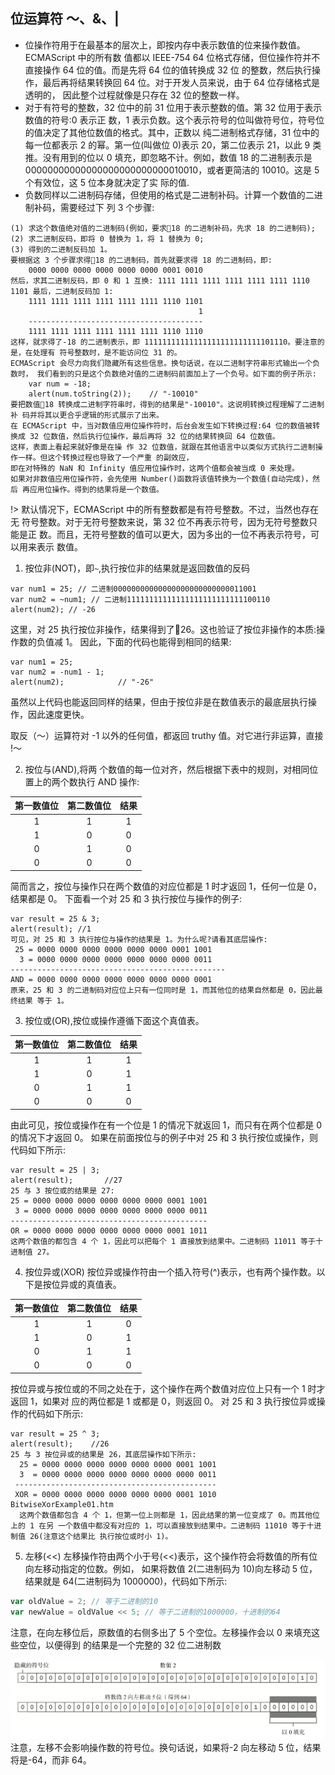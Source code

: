## 位运算符 ～、&、|
* 位操作符用于在最基本的层次上，即按内存中表示数值的位来操作数值。ECMAScript 中的所有数 值都以 IEEE-754 64 位格式存储，但位操作符并不直接操作 64 位的值。而是先将 64 位的值转换成 32 位 的整数，然后执行操作，最后再将结果转换回 64 位。对于开发人员来说，由于 64 位存储格式是透明的， 因此整个过程就像是只存在 32 位的整数一样。<br/>
* 对于有符号的整数，32 位中的前 31 位用于表示整数的值。第 32 位用于表示数值的符号:0 表示正 数，1 表示负数。这个表示符号的位叫做符号位，符号位的值决定了其他位数值的格式。其中，正数以 纯二进制格式存储，31 位中的每一位都表示 2 的幂。第一位(叫做位 0)表示 20，第二位表示 21，以此 9 类推。没有用到的位以 0 填充，即忽略不计。例如，数值 18 的二进制表示是 00000000000000000000000000010010，或者更简洁的 10010。这是 5 个有效位，这 5 位本身就决定了实 际的值.<br/>
* 负数同样以二进制码存储，但使用的格式是二进制补码。计算一个数值的二进制补码，需要经过下 列 3 个步骤:

```
(1) 求这个数值绝对值的二进制码(例如，要求18 的二进制补码，先求 18 的二进制码); 
(2) 求二进制反码，即将 0 替换为 1，将 1 替换为 0;
(3) 得到的二进制反码加 1。
要根据这 3 个步骤求得18 的二进制码，首先就要求得 18 的二进制码，即:
    0000 0000 0000 0000 0000 0000 0001 0010
然后，求其二进制反码，即 0 和 1 互换: 1111 1111 1111 1111 1111 1111 1110 1101 最后，二进制反码加 1:
    1111 1111 1111 1111 1111 1111 1110 1101
                                          1
    ---------------------------------------
    1111 1111 1111 1111 1111 1111 1110 1110
这样，就求得了-18 的二进制表示，即 11111111111111111111111111101110。要注意的是，在处理有 符号整数时，是不能访问位 31 的。
ECMAScript 会尽力向我们隐藏所有这些信息。换句话说，在以二进制字符串形式输出一个负数时， 我们看到的只是这个负数绝对值的二进制码前面加上了一个负号。如下面的例子所示:
    var num = -18;
    alert(num.toString(2));    // "-10010"
要把数值18 转换成二进制字符串时，得到的结果是"-10010"。这说明转换过程理解了二进制补 码并将其以更合乎逻辑的形式展示了出来。
在 ECMAScript 中，当对数值应用位操作符时，后台会发生如下转换过程:64 位的数值被转换成 32 位数值，然后执行位操作，最后再将 32 位的结果转换回 64 位数值。
这样，表面上看起来就好像是在操 作 32 位数值，就跟在其他语言中以类似方式执行二进制操作一样。但这个转换过程也导致了一个严重 的副效应，
即在对特殊的 NaN 和 Infinity 值应用位操作时，这两个值都会被当成 0 来处理。
如果对非数值应用位操作符，会先使用 Number()函数将该值转换为一个数值(自动完成)，然后 再应用位操作。得到的结果将是一个数值。
```

!> 默认情况下，ECMAScript 中的所有整数都是有符号整数。不过，当然也存在无 符号整数。对于无符号整数来说，第 32 位不再表示符号，因为无符号整数只能是正 数。而且，无符号整数的值可以更大，因为多出的一位不再表示符号，可以用来表示 数值。

1. 按位非(NOT)，即`~`,执行按位非的结果就是返回数值的反码
```
var num1 = 25; // 二进制00000000000000000000000000011001
var num2 = ~num1; // 二进制11111111111111111111111111100110
alert(num2); // -26
```
这里，对 25 执行按位非操作，结果得到了26。这也验证了按位非操作的本质:操作数的负值减 1。 因此，下面的代码也能得到相同的结果:
```
var num1 = 25;
var num2 = -num1 - 1;
alert(num2);            // "-26"
```
虽然以上代码也能返回同样的结果，但由于按位非是在数值表示的最底层执行操作，因此速度更快。   
 
取反（〜）运算符对 -1 以外的任何值，都返回 truthy 值。对它进行非运算，直接 !〜

2.  按位与(AND),将两 个数值的每一位对齐，然后根据下表中的规则，对相同位置上的两个数执行 AND 操作:

|第一数值位|第二数值位|结果|
|:-:|:-:|:-:|
|1|1|1|
|1|0|0|
|0|1|0|
|0|0|0|

简而言之，按位与操作只在两个数值的对应位都是 1 时才返回 1，任何一位是 0，结果都是 0。 下面看一个对 25 和 3 执行按位与操作的例子:
```
var result = 25 & 3; 
alert(result); //1
可见，对 25 和 3 执行按位与操作的结果是 1。为什么呢?请看其底层操作: 
 25 = 0000 0000 0000 0000 0000 0000 0001 1001
  3 = 0000 0000 0000 0000 0000 0000 0000 0011 
------------------------------------------------
AND = 0000 0000 0000 0000 0000 0000 0000 0001
原来，25 和 3 的二进制码对应位上只有一位同时是 1，而其他位的结果自然都是 0，因此最终结果 等于 1。
```

3.  按位或(OR),按位或操作遵循下面这个真值表。

|第一数值位|第二数值位|结果|
|:-:|:-:|:-:|
|1|1|1|
|1|0|1|
|0|1|1|
|0|0|0|

由此可见，按位或操作在有一个位是 1 的情况下就返回 1，而只有在两个位都是 0 的情况下才返回 0。 
如果在前面按位与的例子中对 25 和 3 执行按位或操作，则代码如下所示:

```
var result = 25 | 3;
alert(result);       //27
25 与 3 按位或的结果是 27:
25 = 0000 0000 0000 0000 0000 0000 0001 1001 
 3 = 0000 0000 0000 0000 0000 0000 0000 0011 
-------------------------------------------- 
OR = 0000 0000 0000 0000 0000 0000 0001 1011
这两个数值的都包含 4 个 1，因此可以把每个 1 直接放到结果中。二进制码 11011 等于十进制值 27。
```

4. 按位异或(XOR) 按位异或操作符由一个插入符号(^)表示，也有两个操作数。以下是按位异或的真值表。

|第一数值位|第二数值位|结果|
|:-:|:-:|:-:|
|1|1|0|
|1|0|1|
|0|1|1|
|0|0|0|

按位异或与按位或的不同之处在于，这个操作在两个数值对应位上只有一个 1 时才返回 1，如果对 应的两位都是 1 或都是 0，则返回 0。
对 25 和 3 执行按位异或操作的代码如下所示:

```
var result = 25 ^ 3;
alert(result);    //26
25 与 3 按位异或的结果是 26，其底层操作如下所示:
  25 = 0000 0000 0000 0000 0000 0000 0001 1001 
  3  = 0000 0000 0000 0000 0000 0000 0000 0011 
 --------------------------------------------- 
 XOR = 0000 0000 0000 0000 0000 0000 0001 1010
BitwiseXorExample01.htm
  这两个数值都包含 4 个 1，但第一位上则都是 1，因此结果的第一位变成了 0。而其他位上的 1 在另 一个数值中都没有对应的 1，可以直接放到结果中。二进制码 11010 等于十进制值 26(注意这个结果比 执行按位或时小 1)。
```

5. 左移(<<)
左移操作符由两个小于号(<<)表示，这个操作符会将数值的所有位向左移动指定的位数。例如， 如果将数值 2(二进制码为 10)向左移动 5 位，结果就是 64(二进制码为 1000000)，代码如下所示:
```js
var oldValue = 2; // 等于二进制的10
var newValue = oldValue << 5; // 等于二进制的1000000，十进制的64
```
注意，在向左移位后，原数值的右侧多出了 5 个空位。左移操作会以 0 来填充这些空位，以便得到 的结果是一个完整的 32 位二进制数

![左移示例](./QQ20191015-094740@2x.png "左移示例")
注意，左移不会影响操作数的符号位。换句话说，如果将-2 向左移动 5 位，结果将是-64，而非 64。
